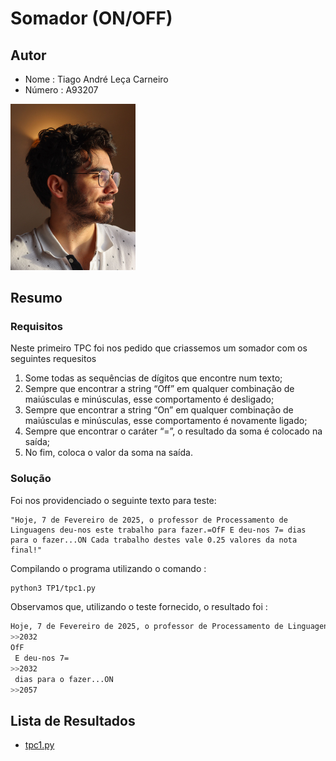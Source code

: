 # Somador (ON/OFF)

## Autor
- Nome : Tiago André Leça Carneiro
- Número : A93207

<img src = "../media/722ff411-84c8-44a3-b34d-b639022e9b0e.jpg" alt = "eu" style="text-align = center;" width = "200">

## Resumo
### Requisitos
Neste primeiro TPC foi nos pedido que criassemos um somador com os seguintes requesitos 

1. Some todas as sequências de dígitos que encontre num texto;
2. Sempre que encontrar a string “Off” em qualquer combinação de maiúsculas e minúsculas, esse
comportamento é desligado;
3. Sempre que encontrar a string “On” em qualquer combinação de maiúsculas e minúsculas, esse
comportamento é novamente ligado;
4. Sempre que encontrar o caráter “=”, o resultado da soma é colocado na saída;
5. No fim, coloca o valor da soma na saída.

### Solução

Foi nos providenciado o seguinte texto para teste:
```
"Hoje, 7 de Fevereiro de 2025, o professor de Processamento de Linguagens deu-nos este trabalho para fazer.=OfF E deu-nos 7= dias para o fazer...ON Cada trabalho destes vale 0.25 valores da nota final!"
```

Compilando o programa utilizando o comando :

```sh
python3 TP1/tpc1.py
```

Observamos que, utilizando o teste fornecido, o resultado foi :

```sh
Hoje, 7 de Fevereiro de 2025, o professor de Processamento de Linguagens deu-nos este trabalho para fazer.=
>>2032
OfF
 E deu-nos 7=
>>2032
 dias para o fazer...ON
>>2057
```

## Lista de Resultados

- [tpc1.py](tpc1.py)